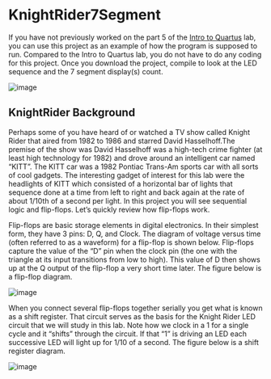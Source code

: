 # KnightRider7Segment

If you have not previously worked on the part 5 of the [Intro to Quartus](https://github.com/intel/FPGA-Devcloud/blob/master/main/HandsFree/Devkits/DE10-Lite/Example_Projects/Intro_to_Quartus/Intro_to_Quartus_Remote_Lab.pdf) lab, you can use this project as an example of how the program is supposed to run. Compared to the Intro to Quartus lab, you do not have to do any coding for this project. Once you download the project, compile to look at the LED sequence and the 7 segment display(s) count.

![image](https://user-images.githubusercontent.com/67120855/91612037-89fafb00-e94a-11ea-9607-4ee09bfe1eef.png)

## KnightRider Background

Perhaps some of you have heard of or watched a TV show called Knight Rider that aired from 1982 to 1986 and starred David Hasselhoff.The premise of the show was David Hasselhoff was a high-tech crime fighter (at least high technology for 1982) and drove around an intelligent car named “KITT”. The KITT car was a 1982 Pontiac Trans-Am sports car with all sorts of cool gadgets. The interesting gadget of interest for this lab were the headlights of KITT which consisted of a horizontal bar of lights that sequence done at a time from left to right and back again at the rate of about 1/10th of a second per light. In this project you will see sequential logic and flip-flops. Let’s quickly review how flip-flops work. 

Flip-flops are basic storage elements in digital electronics. In their simplest form, they have 3 pins: D, Q, and Clock. The diagram of voltage versus time (often referred to as a waveform) for a flip-flop is shown below. Flip-flops capture the value of the “D” pin when the clock pin (the one with the triangle at its input transitions from low to high). This value of D then shows up at the Q output of the flip-flop a very short time later. The figure below is a flip-flop diagram.

![image](https://user-images.githubusercontent.com/67120855/91610798-ed375e00-e947-11ea-83af-13489c9aef21.png)

When you connect several flip-flops together serially you get what is known as a shift register. That circuit serves as the basis for the Knight Rider LED circuit that we will study in this lab. Note how we clock in a 1 for a single cycle and it “shifts” through the circuit. If that “1” is driving an LED each successive LED will light up for 1/10 of a second. The figure below is a shift register diagram.

![image](https://user-images.githubusercontent.com/67120855/91610972-3daebb80-e948-11ea-8b5d-fd8e71512da6.png)